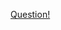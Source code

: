 <a href="https://quera.ir/problemset/contest/4067/%D8%B3%D8%A4%D8%A7%D9%84-%D8%B3%D8%B1%D8%A7%D8%A8">Question!</a>